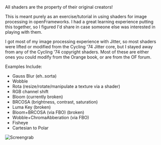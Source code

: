 All shaders are the property of their original creators!

This is meant purely as an exercise/tutorial in using shaders for image processing in openFrameworks. I had a great learning experience putting this together, so I figured I'd share in case someone else was interested in playing with them.

I got most of my image processing experience with Jitter, so most shaders were lifted or modified from the Cycling '74 Jitter core, but I stayed away from any of the Cycling '74 copyright shaders. Most of these are either ones you could modify from the Orange book, or are from the OF forum.

Examples Include:

- Gauss Blur (eh..sorta)
- Wobble
- Rota (resize/rotate/manipulate a texture via a shader)
- RGB channel shift
- Bloom (currently broken)
- BRCOSA (brightness, contrast, saturation)
- Luma Key (broken)
- Bloom+BRCOSA (via FBO) (broken)
- Wobble+ChromaAbberation (via FBO)
- Fisheye
- Cartesian to Polar

![Screengrab](https://raw.github.com/laserpilot/shaderSandbox/master/screengrab.png)

